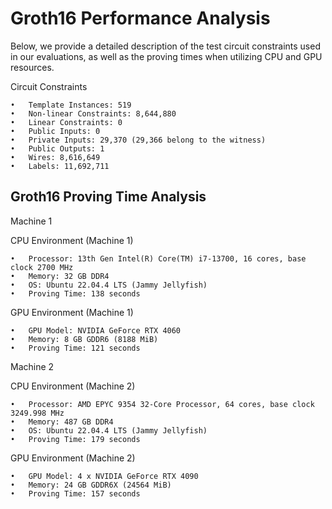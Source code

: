 # Groth16 Performance Analysis
Below, we provide a detailed description of the test circuit constraints used in our evaluations, as well as the proving times when utilizing CPU and GPU resources.

Circuit Constraints

	•	Template Instances: 519
	•	Non-linear Constraints: 8,644,880
	•	Linear Constraints: 0
	•	Public Inputs: 0
	•	Private Inputs: 29,370 (29,366 belong to the witness)
	•	Public Outputs: 1
	•	Wires: 8,616,649
	•	Labels: 11,692,711

## Groth16 Proving Time Analysis
Machine 1

CPU Environment (Machine 1)

	•	Processor: 13th Gen Intel(R) Core(TM) i7-13700, 16 cores, base clock 2700 MHz
	•	Memory: 32 GB DDR4
	•	OS: Ubuntu 22.04.4 LTS (Jammy Jellyfish)
	•	Proving Time: 138 seconds

GPU Environment (Machine 1)

	•	GPU Model: NVIDIA GeForce RTX 4060
	•	Memory: 8 GB GDDR6 (8188 MiB)
	•	Proving Time: 121 seconds

Machine 2

CPU Environment (Machine 2)

	•	Processor: AMD EPYC 9354 32-Core Processor, 64 cores, base clock 3249.998 MHz
	•	Memory: 487 GB DDR4
	•	OS: Ubuntu 22.04.4 LTS (Jammy Jellyfish)
	•	Proving Time: 179 seconds

GPU Environment (Machine 2)

	•	GPU Model: 4 x NVIDIA GeForce RTX 4090
	•	Memory: 24 GB GDDR6X (24564 MiB)
	•	Proving Time: 157 seconds
